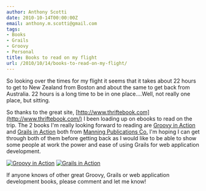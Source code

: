 ```yaml
---
author: Anthony Scotti
date: 2010-10-14T00:00:00Z
email: anthony.m.scotti@gmail.com
tags:
- Books
- Grails
- Groovy
- Personal
title: Books to read on my flight
url: /2010/10/14/books-to-read-on-my-flight/
---
```


So looking over the times for my flight it seems that it takes about 22 hours to get to New Zealand from Boston and about the same to get back from Australia. 22 hours is a long time to be in one place....Well, not really one place, but sitting.

So thanks to the great site, [http://www.thriftebook.com](http://www.thriftebook.com/) I been loading up on ebooks to read on the trip. The 2 books I'm really looking forward to reading are [Groovy in Action](http://www.manning.com/koenig) and [Grails in Action](http://www.manning.com/gsmith/) both from [Manning Publications Co.](http://www.manning.com/) I'm hoping I can get through both of them before getting back as I would like to be able to show some people at work the power and ease of using Grails for web application development.


[![Groovy in Action](http://www.manning.com/koenig/koenig_cover150.jpg)](http://www.manning.com/koenig/)
[![Grails in Action](http://www.manning.com/gsmith/gsmith_cover150.jpg)](http://www.manning.com/gsmith/)

If anyone knows of other great Groovy, Grails or web application development books, please comment and let me know!
